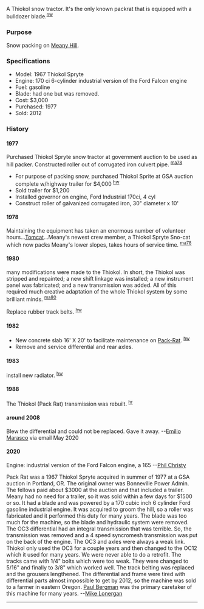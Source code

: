 
A Thiokol snow tractor. It's the only known packrat that is equipped with a bulldozer blade.<sup>[nw][]</sup>

### Purpose

Snow packing on [Meany Hill](Meany-Hill).

### Specifications

- Model: 1967 Thiokol Spryte
- Engine: 170 ci 6-cylinder industrial version of the Ford Falcon engine
- Fuel: gasoline
- Blade: had one but was removed.
- Cost: $3,000
- Purchased: 1977
- Sold: 2012

### History

#### 1977

Purchased Thiokol Spryte snow tractor at government auction to be used as hill packer. Constructed roller out of corrugated iron culvert pipe. <sup>[ma78][]</sup>

- For purpose of packing snow, purchased Thiokol Sprite at GSA auction complete w/highway trailer for $4,000 <sup>[hw][]</sup>
- Sold trailer for $1,200
- Installed governor on engine, Ford Industrial 170ci, 4 cyl
- Construct roller of galvanized corrugated iron, 30" diameter x 10'

#### 1978

Maintaining the equipment has taken an enormous number of volunteer hours...[Tomcat](Tom-Cat)...Meany's newest crew member, a Thiokol Spryte Sno-cat which now packs Meany's lower slopes, takes hours of service time. <sup>[ma78][]</sup>

#### 1980

many modifications were made to the Thiokol. In short, the Thiokol was stripped and repainted; a new shift linkage was installed; a new instrument panel was fabricated; and a new transmission was added. All of this required much creative adaptation of the whole Thiokol system by some brilliant minds. <sup>[ma80][]</sup>

Replace rubber track belts. <sup>[hw][]</sup>

#### 1982

- New concrete slab 16' X 20' to facilitate maintenance on [Pack-Rat](Pack-Rat). <sup>[hw][]</sup>
- Remove and service differential and rear axles.

#### 1983

install new radiator. <sup>[hw][]</sup>

#### 1988

The Thiokol (Pack Rat) transmission was rebuilt. <sup>[hr][]</sup>

#### around 2008

Blew the differential and could not be replaced. Gave it away. --[Emilio Marasco](Emilio-Marasco) via email May 2020

#### 2020

Engine: industrial version of the Ford Falcon engine, a 165 --[Phil Christy](Phil-Christy)

Pack Rat was a 1967 Thiokol Spryte acquired in summer of 1977 at a GSA auction in Portland, OR. The original owner was Bonneville Power Admin. The fellows paid about $3000 at the auction and that included a trailer. Meany had no need for a trailer, so it was sold within a few days for $1500 or so. It had a blade and was powered by a 170 cubic inch 6 cylinder Ford gasoline industrial engine. It was acquired to groom the hill, so a roller was fabricated and it performed this duty for many years. The blade was too much for the machine, so the blade and hydraulic system were removed. The OC3 differential had an integral transmission that was terrible. So, the transmission was removed and a 4 speed syncromesh transmission was put on the back of the engine. The OC3 and axles were always a weak link. Thiokol only used the OC3 for a couple years and then changed to the OC12 which it used for many years. We were never able to do a retrofit. The tracks came with 1/4" bolts which were too weak. They were changed to 5/16" and finally to 3/8" which worked well. The track belting was replaced and the grousers lengthened. The differential and frame were tired with differential parts almost impossible to get by 2012, so the machine was sold to a farmer in eastern Oregon. [Paul Bergman](Paul-Bergman) was the primary caretaker of this machine for many years. --[Mike Lonergan](Mike-Lonergan)

---

[hr]: History-Reports "Meany History Reports, by Idona Kellogg"
[hw]: History-Walt "Meany History, by Walt Little"
[ma78]: Mountaineer-Annual#1978
[ma80]: Mountaineer-Annual#1980
[nw]: Names-Walt "Meany Names by Walter Little, 1984"
